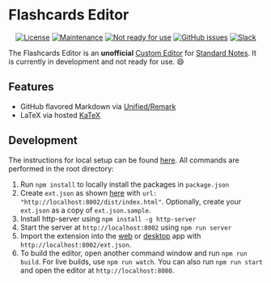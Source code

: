 # Flashcards Editor

<div align="center">

[![License](https://img.shields.io/github/license/theodorechu/flashcards-editor?color=blue)](https://github.com/theodorechu/flashcards-editor/blob/master/LICENSE)
[![Maintenance](https://img.shields.io/badge/Maintained%3F-yes-green.svg)](https://github.com/theodorechu/flashcards-editor/graphs/commit-activity)
[![Not ready for use](https://img.shields.io/badge/Ready%20for%20use%3F-no-red)](https://github.com/theodorechu/flashcards-editor#development)
[![GitHub issues](https://img.shields.io/github/issues/theodorechu/flashcards-editor.svg)](https://github.com/theodorechu/flashcards-editor/issues/)
[![Slack](https://img.shields.io/badge/slack-standardnotes-CC2B5E.svg?style=flat&logo=slack)](https://standardnotes.org/slack)

</div>

The Flashcards Editor is an **unofficial** [Custom Editor](https://standardnotes.org/help/77/what-are-editors) for [Standard Notes](https://standardnotes.org). It is currently in development and not ready for use. :smile:

## Features
- GitHub flavored Markdown via [Unified/Remark](https://github.com/remarkjs/remark)
- LaTeX via hosted [KaTeX](https://github.com/KaTeX/KaTeX)

## Development

The instructions for local setup can be found [here](https://docs.standardnotes.org/extensions/local-setup). All commands are performed in the root directory:

1. Run `npm install` to locally install the packages in `package.json`
2. Create `ext.json` as shown [here](https://docs.standardnotes.org/extensions/local-setup) with `url: "http://localhost:8002/dist/index.html"`. Optionally, create your `ext.json` as a copy of `ext.json.sample`.
3. Install http-server using `npm install -g http-server`
4. Start the server at `http://localhost:8002` using `npm run server`
5. Import the extension into the [web](https://app.standardnotes.org) or [desktop](https://standardnotes.org/download) app with `http://localhost:8002/ext.json`.
6. To build the editor, open another command window and run `npm run build`. For live builds, use `npm run watch`. You can also run `npm run start` and open the editor at `http://localhost:8080`.
